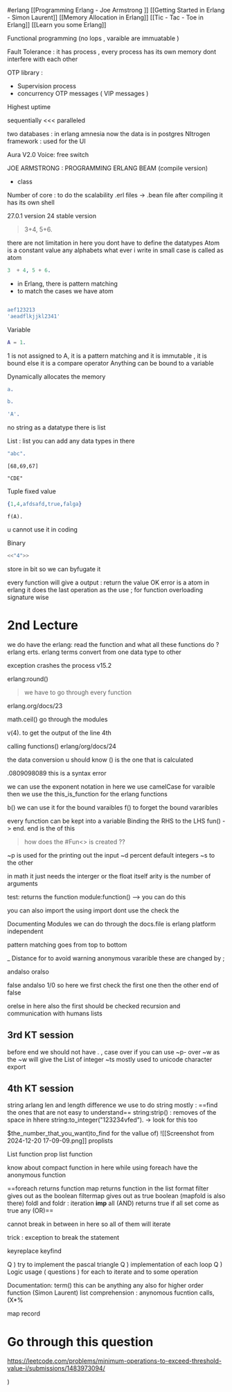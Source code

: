 #erlang 
[[Programming Erlang - Joe Armstrong ]]
[[Getting Started in Erlang - Simon Laurent]]
[[Memory Allocation in Erlang]]
[[Tic - Tac - Toe in Erlang]]
[[Learn you some Erlang]]


Functional programming (no lops , varaible are immuatable )

Fault Tolerance : it has process , every process has its own memory 
dont interfere with each other 

OTP library : 
- Supervision process 
- concurrency 
OTP messages ( VIP messages )

Highest uptime 

sequentially <<< paralleled 

two databases : in erlang amnesia 
now the data is in postgres
NItrogen framework : used for the UI 

Aura V2.0 
Voice:  free switch 


JOE ARMSTRONG : PROGRAMMING ERLANG 
BEAM (compile version)
- class 

Number of core : to do the scalability 
.erl files -> .bean file after compiling 
it has its own shell 

27.0.1 version 
24 stable version 


> 3+4, 5+6.

there are not limitation in here 
you dont have to define the datatypes 
Atom is a constant value 
any alphabets what ever i write in small case is called as atom 

```erlang 
3  + 4, 5 + 6.
```

- in Erlang, there is pattern matching 
- to match the cases we have atom 

```erlang

aef123213
'aeadflkjjkl2341'

```

Variable 
```erlang
A = 1.
```
1 is not assigned to A, it is a pattern matching and it is immutable , it is bound 
else it is a compare operator 
Anything can be bound to a variable 

Dynamically allocates the memory 

```erlang
a.

b.

'A'. 
```


no string as a datatype 
there is list 

List :
list you can add any data types in there

```erlang 
"abc".
```

```
[68,69,67]

"CDE"
```

Tuple 
fixed value 
```erlang
{1,4,afdsafd,true,falga}
```

```
f(A). 
```
u cannot use it in coding 

Binary 

```erlang
<<"4">>
```
store in bit so we  can byfugate it 

every function will give a output : return the value OK 
error is a atom 
in erlang it does the last operation as the 
use ; for function overloading 
signature wise 

# 2nd Lecture 

we do have the erlang: 
read the function and what all these functions do ? 
erlang erts.
erlang terms  convert from one data type to other 

exception crashes the process 
v15.2 


erlang:round() 
> we have to go through every function 

erlang.org/docs/23 

math.ceil() 
go through the modules 

v(4).
to get the output of the line 4th 

calling functions() 
erlang/org/docs/24 

the data conversion u should know 
() is the one that is calculated 

.0809098089 
this is a syntax error 

we can use the exponent notation in here 
we use camelCase for varaible 
then we use the this_is_function for the erlang functions 

b() we can use it for the bound varaibles 
f() to forget the bound vararibles 

every function can be kept into a variable 
Binding the RHS to the LHS 
fun() -> end. 
end is the of this 

> how does the #Fun<> is created ??

~p is used for the printing out the input 
~d percent default integers 
~s to the other 

in math it just needs the interger or the float itself 
arity is the number of arguments 

test: 
returns the function 
module:function() --> you can do this 

you can also import the 
using import dont use the 
check the 

Documenting Modules we can do through the docs.file 
is erlang platform independent 

pattern matching goes from top to bottom 

_ Distance for to avoid warning 
anonymous vararible 
these are changed by ; 


andalso 
oralso 

false andalso 1/0 
so here we first check the first one then the other end of false 

orelse in here also the first should be checked 
recursion 
and communication with humans 
lists 


## 3rd KT session 

before end we should not have . , 
case over if 
you can use ~p- over ~w as the ~w will give the List of integer 
~ts mostly used to unicode character 
export

## 4th KT session 

string arlang 
len and length difference 
we use to do string mostly 
: ==find the ones that are not easy to understand==
string:strip() : removes of the space in hhere
string:to_integer("123234vfed"). -> look for this too 

$the_number_that_you_want)to_find for the vallue of)
![[Screenshot from 2024-12-20 17-09-09.png]]
proplists   
 
List function 
prop list function 

know about compact function in here 
while using foreach have the anonymous function 

==foreach returns function 
map returns function in the list format 
filter gives out as the boolean 
filtermap gives out as true boolean  (mapfold is also there)
foldl and foldr : iteration **imp** 
all (AND) returns true if all set come as true
any (OR)==

cannot break in between in here 
so all of them will iterate 

trick : exception to break the statement 

keyreplace 
keyfind 


Q ) try to implement the pascal triangle 
Q ) implementation of each loop
Q ) Logic usage ( questions ) 
for each to iterate and to some operation 


Documentation: 
term() this can be anything any 
also for higher order function (Simon Laurent)
list comprehension : anynomous fucntion calls, (X*% 

map 
record 

# Go through this question 
https://leetcode.com/problems/minimum-operations-to-exceed-threshold-value-i/submissions/1483973094/




) 
